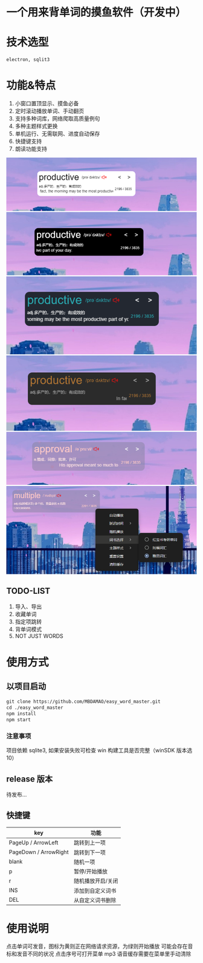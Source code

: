 # 一个用来背单词的摸鱼软件（开发中）

# 技术选型

    electron, sqlit3

# 功能&特点

1. 小窗口置顶显示、摸鱼必备
2. 定时滚动播放单词、手动翻页
3. 支持多种词库，网络爬取高质量例句
4. 多种主题样式更换
5. 单机运行、无需联网、进度自动保存
6. 快捷键支持
7. 朗读功能支持

![p1](https://github.com/MBDAMAO/easy_word_master/blob/master/doc/020147.png)
![p2](https://github.com/MBDAMAO/easy_word_master/blob/master/doc/020156.png)
![p3](https://github.com/MBDAMAO/easy_word_master/blob/master/doc/020201.png)
![p4](https://github.com/MBDAMAO/easy_word_master/blob/master/doc/020206.png)
![p5](https://github.com/MBDAMAO/easy_word_master/blob/master/doc/020216.png)
![p6](https://github.com/MBDAMAO/easy_word_master/blob/master/doc/020231.png)
## TODO-LIST

1. 导入、导出
2. 收藏单词
3. 指定项跳转
4. 背单词模式
5. NOT JUST WORDS

# 使用方式

## 以项目启动

```shell
git clone https://github.com/MBDAMAO/easy_word_master.git
cd ./easy_word_master
npm install
npm start
```

### 注意事项

项目依赖 sqlite3, 如果安装失败可检查 win 构建工具是否完整（winSDK 版本选 10）

## release 版本

待发布...

## 快捷键

| key                   | 功能              |
| --------------------- | ----------------- |
| PageUp / ArrowLeft    | 跳转到上一项      |
| PageDown / ArrowRight | 跳转到下一项      |
| blank                 | 随机一项          |
| p                     | 暂停/开始播放     |
| r                     | 随机播放开启/关闭 |
| INS                   | 添加到自定义词书  |
| DEL                   | 从自定义词书删除  |

# 使用说明

点击单词可发音，图标为黄则正在网络请求资源，为绿则开始播放
可能会存在音标和发音不同的状况
点击序号可打开菜单
mp3 语音缓存需要在菜单里手动清除
